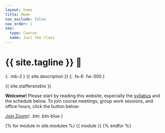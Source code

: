 ```yaml
---
layout: home
title: Home
nav_exclude: false
nav_order: 1
seo:
  type: Course
  name: Just the Class
---
```


# {{ site.tagline }} 🧠
{: .mb-2 }
{{ site.description }}
{: .fs-6 .fw-300 }

{{ site.staffersnobio }}

<!-- [Lecture Recordings](https://podcast.ucsd.edu/watch/fa21/dsc40a_a00){: .btn .btn-blue } [Assignment Solutions](https://campuswire.com/c/GF82D3B2E/feed/73){: .btn .btn-purple }-->

**Welcome!** Please start by reading this website, especially the [syllabus](../syllabus) and the schedule below. To join course meetings, group work sessions, and office hours, click the button below: 

[Join Zoom](https://ucsd.zoom.us/j/91995392966?pwd=M0RGN0t6U21qb0ZLNkMzRHF0QU55UT09){: .btn .btn-blue }

{% for module in site.modules %}
{{ module }}
{% endfor %}

